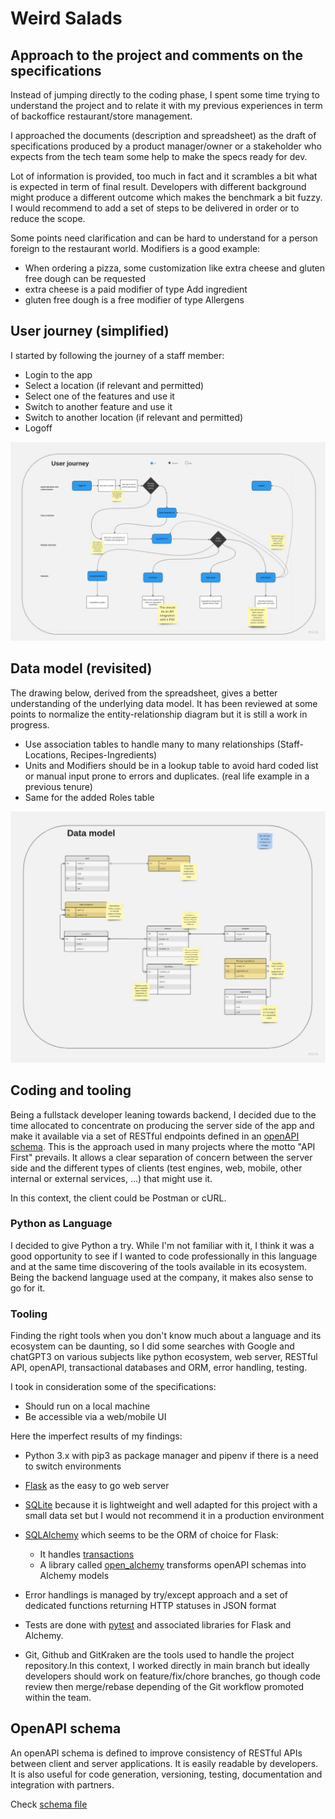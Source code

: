 # Weird Salads

## Approach to the project and comments on the specifications

Instead of jumping directly to the coding phase, I spent some time trying to understand the project and to relate it with my previous experiences in term of backoffice restaurant/store management.

I approached the documents (description and spreadsheet) as the draft of specifications produced by a product manager/owner or a stakeholder who expects from the tech team some help to make the specs ready for dev.

Lot of information is provided, too much in fact and it scrambles a bit what is expected in term of final result. Developers with different background might produce a different outcome which makes the benchmark a bit fuzzy. I would recommend to add a set of steps to be delivered in order or to reduce the scope.

Some points need clarification and can be hard to understand for a person foreign to the restaurant world. Modifiers is a good example:

- When ordering a pizza, some customization like extra cheese and gluten free dough can be requested
- extra cheese is a paid modifier of type Add ingredient
- gluten free dough is a free modifier of type Allergens

## User journey (simplified)

I started by following the journey of a staff member:

- Login to the app
- Select a location (if relevant and permitted)
- Select one of the features and use it
- Switch to another feature and use it
- Switch to another location (if relevant and permitted)
- Logoff

![User journey](assets/Weird%20salads-%20User%20journey.jpg)

## Data model (revisited)

The drawing below, derived from the spreadsheet, gives a better understanding of the underlying data model. It has been reviewed at some points to normalize the entity-relationship diagram but it is still a work in progress.

- Use association tables to handle many to many relationships (Staff-Locations, Recipes-Ingredients)
- Units and Modifiers should be in a lookup table to avoid hard coded list or manual input prone to errors and duplicates. (real life example in a previous tenure)
- Same for the added Roles table

![Data model](assets/Weird%20salads%20-%20Data%20model.jpg)

## Coding and tooling

Being a fullstack developer leaning towards backend, I decided due to the time allocated to concentrate on producing the server side of the app and make it available via a set of RESTful endpoints defined in an [openAPI schema](#openapi-schema). This is the approach used in many projects where the motto "API First" prevails. It allows a clear separation of concern between the server side and the different types of clients (test engines, web, mobile, other internal or external services, ...) that might use it.

In this context, the client could be Postman or cURL.

### Python as Language

I decided to give Python a try. While I'm not familiar with it, I think it was a good opportunity to see if I wanted to code professionally in this language and at the same time discovering of the tools available in its ecosystem. Being the backend language used at the company, it makes also sense to go for it.

### Tooling

Finding the right tools when you don't know much about a language and its ecosystem can be daunting, so I did some searches with Google and chatGPT3 on various subjects like python ecosystem, web server, RESTful API, openAPI, transactional databases and ORM, error handling, testing.

I took in consideration some of the specifications:

- Should run on a local machine
- Be accessible via a web/mobile UI

Here the imperfect results of my findings:

- Python 3.x with pip3 as package manager and pipenv if there is a need to switch environments
- [Flask](https://flask.palletsprojects.com/en/2.3.x/) as the easy to go web server
- [SQLite](https://www.sqlite.org) because it is lightweight and well adapted for this project with a small data set but I would not recommend it in a production environment
- [SQLAlchemy](https://docs.sqlalchemy.org) which seems to be the ORM of choice for Flask:

  - It handles [transactions](https://docs.sqlalchemy.org/en/20/orm/session_transaction.html)
  - A library called [open_alchemy](https://openapi-sqlalchemy.readthedocs.io) transforms openAPI schemas into Alchemy models

- Error handlings is managed by try/except approach and a set of dedicated functions returning HTTP statuses in JSON format
- Tests are done with [pytest](https://docs.pytest.org) and associated libraries for Flask and Alchemy.
- Git, Github and GitKraken are the tools used to handle the project repository.In this context, I worked directly in main branch but ideally developers should work on feature/fix/chore branches, go though code review then merge/rebase depending of the Git workflow promoted within the team.

## OpenAPI schema

An openAPI schema is defined to improve consistency of RESTful APIs between client and server applications. It is easily readable by developers. It is also useful for code generation, versioning, testing, documentation and integration with partners.

Check [schema file](./openAPI/schema.yml)
